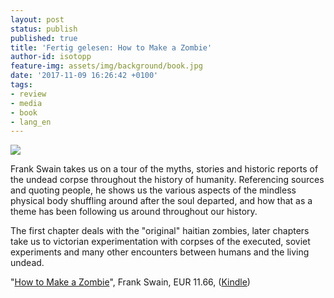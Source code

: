 ```yaml
---
layout: post
status: publish
published: true
title: 'Fertig gelesen: How to Make a Zombie'
author-id: isotopp
feature-img: assets/img/background/book.jpg
date: '2017-11-09 16:26:42 +0100'
tags:
- review
- media
- book
- lang_en
---
```

[![](/uploads/2017/11/make-zombie.jpg)](https://www.amazon.de/How-Make-Zombie-Science-Reanimation-ebook/dp/B00D5SR638)

Frank Swain takes us on a tour of the myths, stories and
historic reports of the undead corpse throughout the history of
humanity. Referencing sources and quoting people, he shows us
the various aspects of the mindless physical body shuffling
around after the soul departed, and how that as a theme has been
following us around throughout our history.

The first chapter deals with the "original" haitian zombies,
later chapters take us to victorian experimentation with corpses
of the executed, soviet experiments and many other encounters
between humans and the living undead. 

"[How to Make a Zombie](https://www.amazon.de/How-Make-Zombie-Science-Reanimation-ebook/dp/B00D5SR638)", 
Frank Swain, EUR 11.66, 
([Kindle](https://www.amazon.de/How-Make-Zombie-Science-Reanimation-ebook/dp/B00D5SR638))
